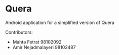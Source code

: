 # Quera
Android application for a simplified version of Quera

Contributors:
- Mahta Fetrat 98102092
- Amir Nejadmalayeri 98102487
